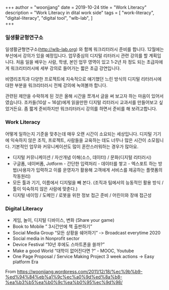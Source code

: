 +++
author = "woonjjang"
date = 2019-10-24
title = "Work Literacy"
description = "Work Literacy in dital work side"
tags = [
    "work-literacy",
    "digital-literacy",
    "digital tool",
    "wlb-lab",
]    
+++

### 일생활균형연구소 

일생활균형연구소(http://wlb-lab.org) 와 함께 워크리터러시 준비를 합니다. 12월에는 부산에서 강의가 있을 예정입니다. 업무중심의 디지털 리터러시 관련 강의를 할 계획입니다. 처음 일을 배우는 사람, 학생, 본인 업무 영역이 있고 1-2년 차 정도 되는 초급자에게 워크리터러시에 세부 강의로 들어가는 짧은 초급 강연입니다. 

비영리조직과 다양한 프로젝트에 지속적으로 얘기했던 느린 방식의 디지털 리터러시에 대한 부분을 워크리터러시 전체 강의에 녹여볼까 합니다. 

관련된 제안을 수락하게 된 것은 올해 시간을 쪼개서 글을 써 보고자 하는 마음이 있어서였습니다. 조카들(10살 ~ 16살)에게 읽을만한 디지털 리터러시 교과서를 만들어보고 싶었거든요. 좀 짧게 준비하지만 워크리터러시 강의를 하면서 준비를 해 보려고합니다.

### Work Literacy

어떻게 일하는지 기준을 맞추는데 매우 오랜 시간이 소요되는 세상입니다. 디지털 기기에 익숙하지 않은 조직, 프로젝트, 사람들을 교육하는 데도 너무나 많은 시간이 소모됩니다. 기본적인 업무와 커뮤니케이션도 많이 혼란스러워하는 경우가 많아요. 

- 디지털 커뮤니케이션 / 자산개념 이해(소스, 데이터) / 문화(디지털 리터러시)
- 구글폼, 네이버폼, Jotform - 간단한 입력처리 - 데이터를 쌓고 - 엑스포트 하는 방법(사용자가 입력하고 이를 운영자가 활용해 고객에게 서비스를 제공하는 플랫폼의 작동원리)
- 모든 툴과 기기, 이름에서 디지털을 빼 본다. (조직과 팀에서의 능동적인 활용 방식 / 툴이 익숙하지 않은 사람에 맞춘다.)
- 디지털 네이밍 / 도메인 / 로봇을 위한 정보 접근 준비 / 어린이와 장애 접근성


### Digital Literacy

- 게임, 놀이, 디지털 디바이스, 변화 (Share your game)
- Book to Mobile ” 3시간만에 책 출판하기”
- Social Media Group “모든 상황을 쉐어하기” -> Broadcast everytime 2020
- Social media in Nonprofit sector
- Device Festival “10년 후에도 스마트폰을 쓸까?”
- Make a good World “대학이 없어진다면 ?” - MOOC, Youtube 
- One Page Proposal / Service Making Project 3 week actions -> Easy platform Era

From https://woonjjang.wordpress.com/2011/12/18/%ec%9b%b9-%ed%94%84%eb%a1%9c%ec%a0%9d%ed%8a%b8-%ea%b3%b5%ea%b0%9c%ea%b0%95%ec%9d%98/